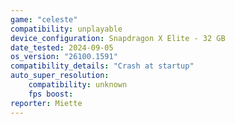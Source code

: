 ```yaml
---
game: "celeste"
compatibility: unplayable
device_configuration: Snapdragon X Elite - 32 GB
date_tested: 2024-09-05
os_version: "26100.1591"
compatibility_details: "Crash at startup"
auto_super_resolution:
    compatibility: unknown
    fps boost: 
reporter: Miette
---
```

